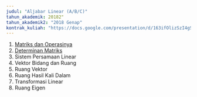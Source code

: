 ```yaml
---
judul: "Aljabar Linear (A/B/C)"
tahun_akademik: 20182"
tahun_akademik2: "2018 Genap"
kontrak_kuliah: "https://docs.google.com/presentation/d/163ifOlizSzI4gSYhPOcVKIGO7bdTITlCWz1xG4tjEZs/edit?usp=sharing"
---
```


1. [Matriks dan Operasinya](https://docs.google.com/presentation/d/18fN_25Y_BZwPOsodvYQyJqvmaYywDud_RC7cLbyVHzk/edit?usp=sharing)
2. [Determinan Matriks](https://docs.google.com/presentation/d/15CzI1TyI7YoK5JboHKmJbjGFpVFzHBnp313ZQMSTQP0/edit?usp=sharing)
3. Sistem Persamaan Linear
4. Vektor Bidang dan Ruang
5. Ruang Vektor
6. Ruang Hasil Kali Dalam
7. Transformasi Linear
8. Ruang Eigen